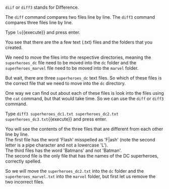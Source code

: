 `diif` or `diff3` stands for Difference.  

The `diff` command compares two files line by line. The `diff3` command compares three files line by line.   

Type `ls`{{execute}} and press enter.  

You see that there are the a few text (.txt) files and the folders that you created.   

We need to move the files into the respective directories, meaning the `superheroes_dc` file need to be moved into the `dc` folder and the `superheroes_marvel` file need to be moved into the `marvel` folder.  

But wait, there are three `superheroes_dc` text files. So which of these files is the correct file that we need to move into the `dc` directory.

One way we can find out about each of these files is look into the files using the `cat` command, but that would take time. So we can use the `diff` or `diff3` command.  

Type `diff3 superheroes_dc1.txt superheroes_dc2.txt superheroes_dc3.txt`{{execute}} and press enter.  

You will see the contents of the three files that are different from each other line by line.  
The first file has the word 'Flash' misspelled as 'F|ash' (note the second letter is a pipe character and not a lowercase 'L').    
The third files has the word 'Batmans' and not 'Batman'.    
The second file is the only file that has the names of the DC  superheroes, correctly spelled.  

So we will move the `superheroes_dc2.txt` into the `dc` folder and the `superheroes_marvel.txt` into the `marvel` folder, but first let us remove the two incorrect files.  
